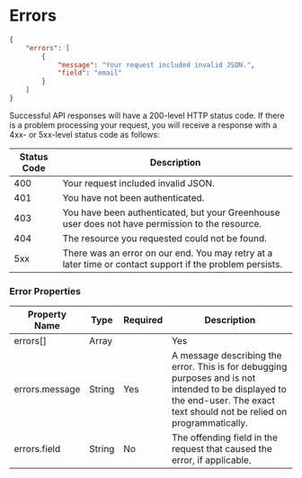 # Errors

```json
{
	"errors": [
		{
			"message": "Your request included invalid JSON.",
			"field": "email"
		}
	]
}
```

Successful API responses will have a 200-level HTTP status code. If there is a problem processing your request, you will receive a response with a 4xx- or 5xx-level status code as follows:

Status Code  | Description 
-------------- | -------------- 
400 | Your request included invalid JSON.
401 | You have not been authenticated.
403 | You have been authenticated, but your Greenhouse user does not have permission to the resource.
404 | The resource you requested could not be found.
5xx | There was an error on our end. You may retry at a later time or contact support if the problem persists.

### Error Properties

Property Name  | Type | Required | Description
-------------- | -------------- | --------------  | -------------- 
errors[] | Array | | Yes | 
errors.message | String | Yes | A message describing the error. This is for debugging purposes and is not intended to be displayed to the end-user. The exact text should not be relied on programmatically. 
errors.field | String | No | The offending field in the request that caused the error, if applicable.
